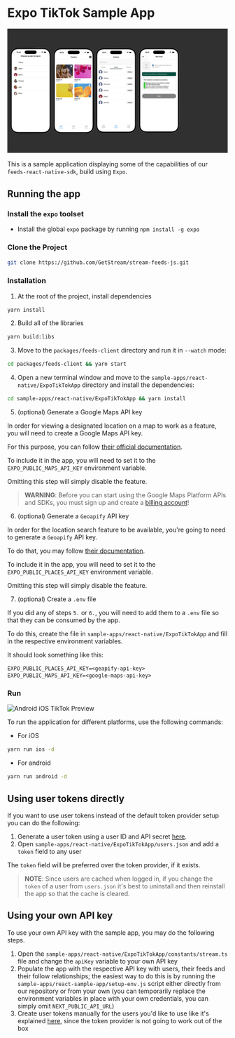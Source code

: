 # Expo TikTok Sample App

![TikTok Feeds Header](../../img-previews/TikTokFeedsHeader.png)

This is a sample application displaying some of the capabilities of our `feeds-react-native-sdk`, build using `Expo`.

## Running the app

### Install the `expo` toolset

- Install the global `expo` package by running `npm install -g expo`

### Clone the Project

```bash
git clone https://github.com/GetStream/stream-feeds-js.git
```

### Installation

1. At the root of the project, install dependencies

```bash
yarn install
```

2. Build all of the libraries

```bash
yarn build:libs
```

3. Move to the `packages/feeds-client` directory and run it in `--watch` mode:

```bash
cd packages/feeds-client && yarn start
```

4. Open a new terminal window and move to the `sample-apps/react-native/ExpoTikTokApp` directory and install the dependencies:

```bash
cd sample-apps/react-native/ExpoTikTokApp && yarn install
```

5. (optional) Generate a Google Maps API key

In order for viewing a designated location on a map to work as a feature, you will need to create a Google Maps API key.

For this purpose, you can follow [their official documentation](https://developers.google.com/maps/documentation/android-sdk/get-api-key).

To include it in the app, you will need to set it to the `EXPO_PUBLIC_MAPS_API_KEY` environment variable.

Omitting this step will simply disable the feature.

> **WARNING**: Before you can start using the Google Maps Platform APIs and SDKs, you must sign up and create a [billing account](https://developers.google.com/maps/gmp-get-started#create-billing-account)!

6. (optional) Generate a `Geoapify` API key

In order for the location search feature to be available, you're going to need to generate a `Geoapify` API key. 

To do that, you may follow [their documentation](https://www.geoapify.com/get-started-with-maps-api/).

To include it in the app, you will need to set it to the `EXPO_PUBLIC_PLACES_API_KEY` environment variable.

Omitting this step will simply disable the feature.

7. (optional) Create a `.env` file

If you did any of steps `5.` or `6.`, you will need to add them to a `.env` file so that they can be consumed by the app.

To do this, create the file in `sample-apps/react-native/ExpoTikTokApp` and fill in the respective environment variables.

It should look something like this:

```
EXPO_PUBLIC_PLACES_API_KEY=<geapify-api-key>
EXPO_PUBLIC_MAPS_API_KEY=<google-maps-api-key>
```

### Run

![Android iOS TikTok Preview](../../img-previews/AndroidiOSTikTokPreview.gif)

To run the application for different platforms, use the following commands:

- For iOS

```bash
yarn run ios -d
```

- For android

```bash
yarn run android -d
```

## Using user tokens directly

If you want to use user tokens instead of the default token provider setup you can do the following:

1. Generate a user token using a user ID and API secret [here](https://getstream.io/chat/docs/react/token_generator/).
2. Open `sample-apps/react-native/ExpoTikTokApp/users.json` and add a `token` field to any user

The `token` field will be preferred over the token provider, if it exists.

> **NOTE**: Since users are cached when logged in, if you change the `token` of a user from `users.json` it's best to uninstall and then reinstall the app so that the cache is cleared.

## Using your own API key

To use your own API key with the sample app, you may do the following steps.

1. Open the `sample-apps/react-native/ExpoTikTokApp/constants/stream.ts` file and change the `apiKey` variable to your own API key
2. Populate the app with the respective API key with users, their feeds and their follow relationships; the easiest way to do this is by running the `sample-apps/react-sample-app/setup-env.js` script either directly from our repository or from your own (you can temporarily replace the environment variables in place with your own credentials, you can simply omit `NEXT_PUBLIC_API_URL`)
3. Create user tokens manually for the users you'd like to use like it's explained [here](#using-user-tokens-directly), since the token provider is not going to work out of the box
